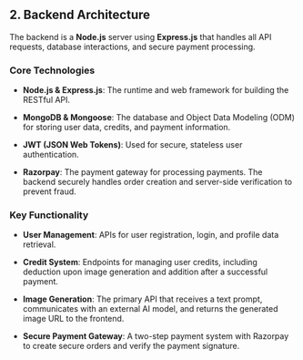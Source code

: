 **2\. Backend Architecture**
----------------------------

The backend is a **Node.js** server using **Express.js** that handles all API requests, database interactions, and secure payment processing.

### **Core Technologies**

*   **Node.js & Express.js**: The runtime and web framework for building the RESTful API.
    
*   **MongoDB & Mongoose**: The database and Object Data Modeling (ODM) for storing user data, credits, and payment information.
    
*   **JWT (JSON Web Tokens)**: Used for secure, stateless user authentication.
    
*   **Razorpay**: The payment gateway for processing payments. The backend securely handles order creation and server-side verification to prevent fraud.
    

### **Key Functionality**

*   **User Management**: APIs for user registration, login, and profile data retrieval.
    
*   **Credit System**: Endpoints for managing user credits, including deduction upon image generation and addition after a successful payment.
    
*   **Image Generation**: The primary API that receives a text prompt, communicates with an external AI model, and returns the generated image URL to the frontend.
    
*   **Secure Payment Gateway**: A two-step payment system with Razorpay to create secure orders and verify the payment signature.